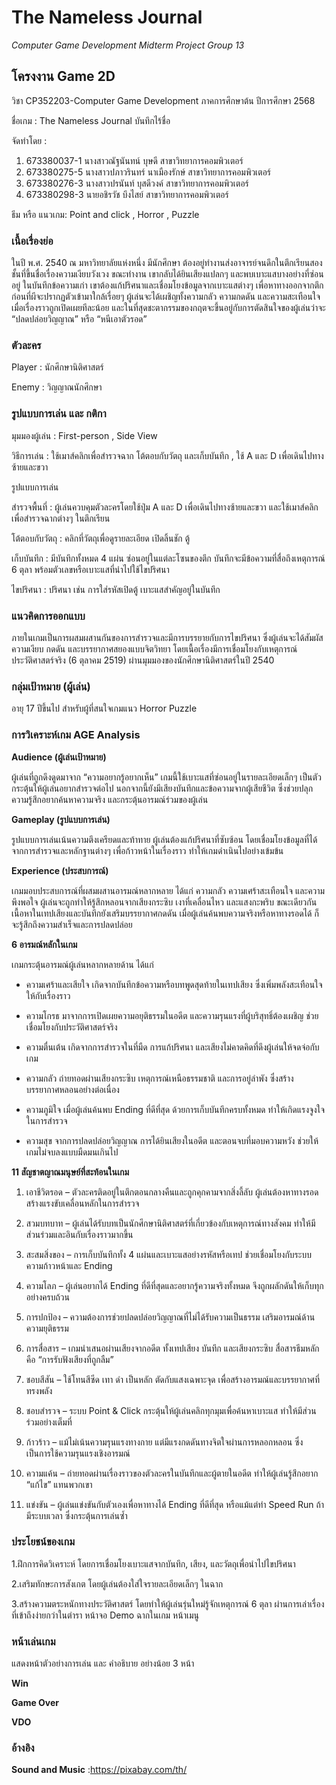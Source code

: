 # The Nameless Journal
*Computer Game Development Midterm Project*
*Group 13*

## โครงงาน Game 2D

วิชา CP352203-Computer Game Development   ภาคการศึกษาต้น ปีการศึกษา 2568

ชื่อเกม :  The Nameless Journal บันทึกไร้ชื่อ

จัดทำโดย : 

1. 673380037-1 นางสาวณัฐนันทน์ บุษดี สาขาวิทยาการคอมพิวเตอร์
2. 673380275-5 นางสาวปภาวรินทร์ นาเมืองรักษ์ สาขาวิทยาการคอมพิวเตอร์
3. 673380276-3 นางสาวปรนันท์ บุสดีวงค์ สาขาวิทยาการคอมพิวเตอร์
4. 673380298-3 นายอชิรวัช บึงไสย์ สาขาวิทยาการคอมพิวเตอร์

ธีม หรือ แนวเกม:  Point and click , Horror , Puzzle




### **เนื้อเรื่องย่อ**   
ในปี พ.ศ. 2540 ณ มหาวิทยาลัยแห่งหนึ่ง มีนักศึกษา ต้องอยู่ทำงานส่งอาจารย์จนดึกในตึกเรียนสองชั้นที่ขึ้นชื่อเรื่องความเงียบวังเวง ขณะทำงาน เขากลับได้ยินเสียงแปลกๆ และพบเบาะแสบางอย่างที่ซ่อนอยู่ ในบันทึกข้อความเก่า  เขาต้องแก้ปริศนาและเชื่อมโยงข้อมูลจากเบาะแสต่างๆ เพื่อหาทางออกจากตึก ก่อนที่ผีจะปรากฏตัวเข้ามาใกล้เรื่อยๆ
ผู้เล่นจะได้เผชิญทั้งความกลัว ความกดดัน และความสะเทือนใจ เมื่อเรื่องราวถูกเปิดเผยทีละน้อย และในที่สุดชะตากรรมของกฤตจะขึ้นอยู่กับการตัดสินใจของผู้เล่นว่าจะ “ปลดปล่อยวิญญาณ” หรือ “หนีเอาตัวรอด”


### **ตัวละคร**
Player : นักศึกษานิติศาสตร์


Enemy : วิญญาณนักศึกษา



### **รูปแบบการเล่น และ กติกา**

มุมมองผู้เล่น : First-person , Side View

วิธีการเล่น : ใช้เมาส์คลิกเพื่อสำรวจฉาก โต้ตอบกับวัตถุ และเก็บบันทึก , ใช้ A และ D เพื่อเดินไปทางซ้ายและขวา


รูปแบบการเล่น

สำรวจพื้นที่ : ผู้เล่นควบคุมตัวละครโดยใช้ปุ่ม A และ D เพื่อเดินไปทางซ้ายและขวา และใช้เมาส์คลิกเพื่อสำรวจฉากต่างๆ ในตึกเรียน

โต้ตอบกับวัตถุ : คลิกที่วัตถุเพื่อดูรายละเอียด เปิดลิ้นชัก ตู้

เก็บบันทึก : มีบันทึกทั้งหมด 4 แผ่น ซ่อนอยู่ในแต่ละโซนของตึก บันทึกจะมีข้อความที่สื่อถึงเหตุการณ์ 6 ตุลา พร้อมตัวเลขหรือเบาะแสที่นำไปใช้ไขปริศนา

ไขปริศนา : ปริศนา เช่น การใส่รหัสเปิดตู้ เบาะแสสำคัญอยู่ในบันทึก


### **แนวคิดการออกแบบ**

 ภายในเกมเป็นการผสมผสานกันของการสำรวจและมีการบรรยายกับการไขปริศนา ซึ่งผู้เล่นจะได้สัมผัสความเงียบ กดดัน และบรรยากาศสยองแบบจิตวิทยา โดยเนื้อเรื่องมีการเชื่อมโยงกับเหตุการณ์ประวัติศาสตร์จริง (6 ตุลาคม 2519) ผ่านมุมมองของนักศึกษานิติศาสตร์ในปี 2540
 
### **กลุ่มเป้าหมาย (ผู้เล่น)**

อายุ 17  ปีขึ้นไป สำหรับผู้ที่สนใจเกมแนว Horror Puzzle

### **การวิเคราะห์เกม AGE Analysis**

**Audience (ผู้เล่นเป้าหมาย)**

ผู้เล่นที่ถูกดึงดูดมาจาก “ความอยากรู้อยากเห็น” เกมนี้ใช้เบาะแสที่ซ่อนอยู่ในรายละเอียดเล็กๆ เป็นตัวกระตุ้นให้ผู้เล่นอยากสำรวจต่อไป นอกจากนี้ยังมีเสียงบันทึกและข้อความจากผู้เสียชีวิต ซึ่งช่วยปลุกความรู้สึกอยากค้นหาความจริง และกระตุ้นอารมณ์ร่วมของผู้เล่น

**Gameplay (รูปแบบการเล่น)**

รูปแบบการเล่นเน้นความตึงเครียดและท้าทาย ผู้เล่นต้องแก้ปริศนาที่ซับซ้อน โดยเชื่อมโยงข้อมูลที่ได้จากการสำรวจและหลักฐานต่างๆ เพื่อก้าวหน้าในเรื่องราว ทำให้เกมดำเนินไปอย่างเข้มข้น

**Experience (ประสบการณ์)**

เกมมอบประสบการณ์ที่ผสมผสานอารมณ์หลากหลาย ได้แก่ ความกลัว ความเศร้าสะเทือนใจ และความพึงพอใจ ผู้เล่นจะถูกทำให้รู้สึกหลอนจากเสียงกระซิบ เงาที่เคลื่อนไหว และแสงกะพริบ ขณะเดียวกัน เนื้อหาในเทปเสียงและบันทึกยังเสริมบรรยากาศกดดัน เมื่อผู้เล่นค้นพบความจริงหรือหาทางรอดได้ ก็จะรู้สึกถึงความสำเร็จและการปลดปล่อย

**6 อารมณ์หลักในเกม**

เกมกระตุ้นอารมณ์ผู้เล่นหลากหลายด้าน ได้แก่

* ความเศร้าและเสียใจ เกิดจากบันทึกข้อความหรือบทพูดสุดท้ายในเทปเสียง ซึ่งเพิ่มพลังสะเทือนใจให้กับเรื่องราว

* ความโกรธ มาจากการเปิดเผยความอยุติธรรมในอดีต และความรุนแรงที่ผู้บริสุทธิ์ต้องเผชิญ ช่วยเชื่อมโยงกับประวัติศาสตร์จริง

* ความตื่นเต้น เกิดจากการสำรวจในที่มืด การแก้ปริศนา และเสียงไม่คาดคิดที่ดึงผู้เล่นให้จดจ่อกับเกม

* ความกลัว ถ่ายทอดผ่านเสียงกระซิบ เหตุการณ์เหนือธรรมชาติ และการอยู่ลำพัง ซึ่งสร้างบรรยากาศหลอนอย่างต่อเนื่อง

* ความภูมิใจ เมื่อผู้เล่นค้นพบ Ending ที่ดีที่สุด ด้วยการเก็บบันทึกครบทั้งหมด ทำให้เกิดแรงจูงใจในการสำรวจ

* ความสุข จากการปลดปล่อยวิญญาณ การได้ยินเสียงในอดีต และตอนจบที่มอบความหวัง ช่วยให้เกมไม่จบลงแบบมืดมนเกินไป

**11 สัญชาตญาณมนุษย์ที่สะท้อนในเกม**

1.	เอาชีวิตรอด – ตัวละครติดอยู่ในตึกตอนกลางคืนและถูกคุกคามจากสิ่งลี้ลับ ผู้เล่นต้องหาทางรอด สร้างแรงขับเคลื่อนหลักในการสำรวจ

2.	สวมบทบาท – ผู้เล่นได้รับบทเป็นนักศึกษานิติศาสตร์ที่เกี่ยวข้องกับเหตุการณ์ทางสังคม ทำให้มีส่วนร่วมและอินกับเรื่องราวมากขึ้น

3.	สะสมสิ่งของ – การเก็บบันทึกทั้ง 4 แผ่นและเบาะแสอย่างรหัสหรือเทป ช่วยเชื่อมโยงกับระบบความก้าวหน้าและ Ending

4.	ความโลภ – ผู้เล่นอยากได้ Ending ที่ดีที่สุดและอยากรู้ความจริงทั้งหมด จึงถูกผลักดันให้เก็บทุกอย่างครบถ้วน

5.	การปกป้อง – ความต้องการช่วยปลดปล่อยวิญญาณที่ไม่ได้รับความเป็นธรรม เสริมอารมณ์ด้านความยุติธรรม

6.	การสื่อสาร – เกมนำเสนอผ่านเสียงจากอดีต ทั้งเทปเสียง บันทึก และเสียงกระซิบ สื่อสารธีมหลักคือ “การรับฟังเสียงที่ถูกลืม”

7.	ชอบสีสัน – ใช้โทนสีซีด เทา ดำ เป็นหลัก ตัดกับแสงเฉพาะจุด เพื่อสร้างอารมณ์และบรรยากาศที่ทรงพลัง

8.	ชอบสำรวจ – ระบบ Point & Click กระตุ้นให้ผู้เล่นคลิกทุกมุมเพื่อค้นหาเบาะแส ทำให้มีส่วนร่วมอย่างเต็มที่

9.	ก้าวร้าว – แม้ไม่เน้นความรุนแรงทางกาย แต่มีแรงกดดันทางจิตใจผ่านการหลอกหลอน ซึ่งเป็นการใช้ความรุนแรงเชิงอารมณ์

10.	ความแค้น – ถ่ายทอดผ่านเรื่องราวของตัวละครในบันทึกและผู้ตายในอดีต ทำให้ผู้เล่นรู้สึกอยาก “แก้ไข” แทนพวกเขา

11.	แข่งขัน – ผู้เล่นแข่งขันกับตัวเองเพื่อหาทางได้ Ending ที่ดีที่สุด หรือแม้แต่ทำ Speed Run ถ้ามีระบบเวลา ซึ่งกระตุ้นการเล่นซ้ำ




### **ประโยชน์ของเกม**

1.ฝึกการคิดวิเคราะห์ โดยการเชื่อมโยงเบาะแสจากบันทึก, เสียง, และวัตถุเพื่อนำไปไขปริศนา

2.เสริมทักษะการสังเกต โดยผู้เล่นต้องใส่ใจรายละเอียดเล็กๆ ในฉาก 

3.สร้างความตระหนักทางประวัติศาสตร์ โดยทำให้ผู้เล่นรุ่นใหม่รู้จักเหตุการณ์ 6 ตุลา ผ่านการเล่าเรื่องที่เข้าถึงง่ายกว่าในตำรา
หน้าจอ Demo ฉากในเกม
หน้าเมนู

### **หน้าเล่นเกม**

แสดงหน้าตัวอย่างการเล่น และ คำอธิบาย อย่างน้อย 3 หน้า
		
**Win**

**Game Over**

**VDO**

### **อ้างอิง**
**Sound and Music**
:https://pixabay.com/th/









